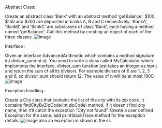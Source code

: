 Abstract Class:

Create an abstract class 'Bank' with an abstract method 'getBalance'. $100, $150 and $200 are deposited in banks A, B and C respectively. 'BankA', 'BankB' and 'BankC' are subclasses of class 'Bank', each having a method named 'getBalance'. Call this method by creating an object of each of the three classes.
![image](https://user-images.githubusercontent.com/56465452/215064924-3c69bfc5-210c-4923-9419-9d273b8906a2.png)

Interface : 

Given an interface AdvancedArithmetic which contains a method signature int divisor_sum(int n). You need to write a class called MyCalculator which implements the interface.
divisor_sum function just takes an integer as input and return the sum of all its divisors. For example divisors of 6 are 1, 2, 3 and 6, so divisor_sum should return 12. The value of n will be at most 1000.
![image](https://user-images.githubusercontent.com/56465452/215066134-114bfd8e-61e2-426c-8217-d92eda097213.png)






Exception handling : 

Create a City class that contains the list of the city with its zip code. 
It contains findCityByZipCode(int zipCode) method. If it doesn’t find city name, then it’ll catch the exception “City not found”.
Create a user defined Exception for the same.
add printStackTrace method for the exception details.
![image](https://user-images.githubusercontent.com/56465452/215076428-217982d8-4c6f-4e77-872d-695d061fda38.png)
also an exception in shown in the ss
